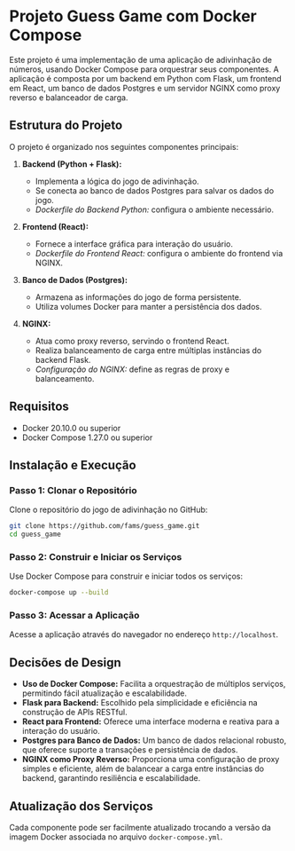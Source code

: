 # Projeto Guess Game com Docker Compose

Este projeto é uma implementação de uma aplicação de adivinhação de números, usando Docker Compose para orquestrar seus componentes. A aplicação é composta por um backend em Python com Flask, um frontend em React, um banco de dados Postgres e um servidor NGINX como proxy reverso e balanceador de carga.

## Estrutura do Projeto

O projeto é organizado nos seguintes componentes principais:

1. **Backend (Python + Flask):**
   - Implementa a lógica do jogo de adivinhação.
   - Se conecta ao banco de dados Postgres para salvar os dados do jogo.
   - *Dockerfile do Backend Python:* configura o ambiente necessário.

2. **Frontend (React):**
   - Fornece a interface gráfica para interação do usuário.
   - *Dockerfile do Frontend React:* configura o ambiente do frontend via NGINX.

3. **Banco de Dados (Postgres):**
   - Armazena as informações do jogo de forma persistente.
   - Utiliza volumes Docker para manter a persistência dos dados.

4. **NGINX:**
   - Atua como proxy reverso, servindo o frontend React.
   - Realiza balanceamento de carga entre múltiplas instâncias do backend Flask.
   - *Configuração do NGINX:* define as regras de proxy e balanceamento.

## Requisitos

- Docker 20.10.0 ou superior
- Docker Compose 1.27.0 ou superior

## Instalação e Execução

### Passo 1: Clonar o Repositório

Clone o repositório do jogo de adivinhação no GitHub:

```bash
git clone https://github.com/fams/guess_game.git
cd guess_game

```

### Passo 2: Construir e Iniciar os Serviços

Use Docker Compose para construir e iniciar todos os serviços:

```bash
docker-compose up --build
```

### Passo 3: Acessar a Aplicação

Acesse a aplicação através do navegador no endereço `http://localhost`.

## Decisões de Design

- **Uso de Docker Compose:** Facilita a orquestração de múltiplos serviços, permitindo fácil atualização e escalabilidade.
- **Flask para Backend:** Escolhido pela simplicidade e eficiência na construção de APIs RESTful.
- **React para Frontend:** Oferece uma interface moderna e reativa para a interação do usuário.
- **Postgres para Banco de Dados:** Um banco de dados relacional robusto, que oferece suporte a transações e persistência de dados.
- **NGINX como Proxy Reverso:** Proporciona uma configuração de proxy simples e eficiente, além de balancear a carga entre instâncias do backend, garantindo resiliência e escalabilidade.

## Atualização dos Serviços

Cada componente pode ser facilmente atualizado trocando a versão da imagem Docker associada no arquivo `docker-compose.yml`.

```

